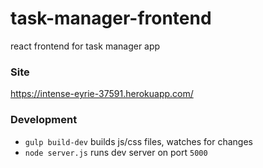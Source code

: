 # task-manager-frontend
react frontend for task manager app

### Site
https://intense-eyrie-37591.herokuapp.com/

### Development
- `gulp build-dev` builds js/css files, watches for changes
- `node server.js` runs dev server on port `5000`
